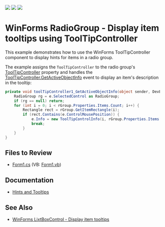 <!-- default badges list -->
![](https://img.shields.io/endpoint?url=https://codecentral.devexpress.com/api/v1/VersionRange/128618918/13.1.4%2B)
[![](https://img.shields.io/badge/Open_in_DevExpress_Support_Center-FF7200?style=flat-square&logo=DevExpress&logoColor=white)](https://supportcenter.devexpress.com/ticket/details/E3475)
[![](https://img.shields.io/badge/📖_How_to_use_DevExpress_Examples-e9f6fc?style=flat-square)](https://docs.devexpress.com/GeneralInformation/403183)
<!-- default badges end -->

# WinForms RadioGroup - Display item tooltips using ToolTipController

This example demonstrates how to use the WinForms ToolTipController component to display hints for items in a radio group.

The example assigns the `ToolTipController` to the radio group's [ToolTipController](https://docs.devexpress.com/WindowsForms/DevExpress.XtraEditors.Container.EditorContainer.ToolTipController) property and handles the [ToolTipController.GetActiveObjectInfo](https://docs.devexpress.com/WindowsForms/DevExpress.Utils.ToolTipController.GetActiveObjectInfo) event to display an item's description in the tooltip:

```csharp
private void toolTipController1_GetActiveObjectInfo(object sender, DevExpress.Utils.ToolTipControllerGetActiveObjectInfoEventArgs e) {
    RadioGroup rg = e.SelectedControl as RadioGroup;
    if (rg == null) return;
    for (int i = 0; i < rGroup.Properties.Items.Count; i++) {
        Rectangle rect = rGroup.GetItemRectangle(i);
        if (rect.Contains(e.ControlMousePosition)) {
            e.Info = new ToolTipControlInfo(i, rGroup.Properties.Items[i].Description);
            break;
        }
    }
}
```


## Files to Review

* [Form1.cs](./CS/RadioGroupControlToolTip/Form1.cs) (VB: [Form1.vb](./VB/RadioGroupControlToolTip/Form1.vb))


## Documentation

* [Hints and Tooltips](https://docs.devexpress.com/WindowsForms/2398/common-features/tooltips)


## See Also

* [WinForms LixtBoxControl - Display item tooltips](https://github.com/DevExpress-Examples/winforms-listbox-show-item-tooltips)
